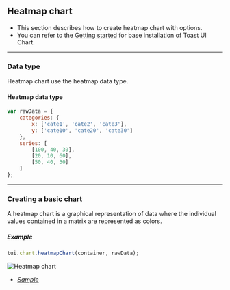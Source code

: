 ## Heatmap chart
* This section describes how to create heatmap chart with options.
* You can refer to the [Getting started](getting-started.md) for base installation of Toast UI Chart.

***

### Data type
Heatmap chart use the heatmap data type.

#### Heatmap data type

```javascript
var rawData = {
    categories: {
        x: ['cate1', 'cate2', 'cate3'],
        y: ['cate10', 'cate20', 'cate30']
    },
    series: [
        [100, 40, 30],
        [20, 10, 60],
        [50, 40, 30]
    ]
};
```

***

### Creating a basic chart
A heatmap chart is a graphical representation of data where the individual values contained in a matrix are represented as colors.

##### Example

```javascript
tui.chart.heatmapChart(container, rawData);
```

![Heatmap chart](https://cloud.githubusercontent.com/assets/2888775/16507839/0e678a98-3f68-11e6-8e8e-1713a6ba0420.gif)

* _[Sample](https://nhnent.github.io/tui.chart/latest/tutorial-example10-01-heatmap-chart-basic.html)_
